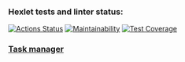 ### Hexlet tests and linter status:
[![Actions Status](https://github.com/BezrezenTLNH/python-project-52/actions/workflows/hexlet-check.yml/badge.svg)](https://github.com/BezrezenTLNH/python-project-52/actions)
[![Maintainability](https://api.codeclimate.com/v1/badges/8ed5b54af38ecf127288/maintainability)](https://codeclimate.com/github/BezrezenTLNH/python-project-52/maintainability)
[![Test Coverage](https://api.codeclimate.com/v1/badges/8ed5b54af38ecf127288/test_coverage)](https://codeclimate.com/github/BezrezenTLNH/python-project-52/test_coverage)

### [Task manager](https://task-manager-3atw.onrender.com/)